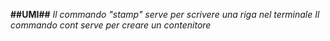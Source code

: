 **##UMI##**
*Il commando "stamp" serve per scrivere una riga nel terminale*
*Il commando cont serve per creare un contenitore*

